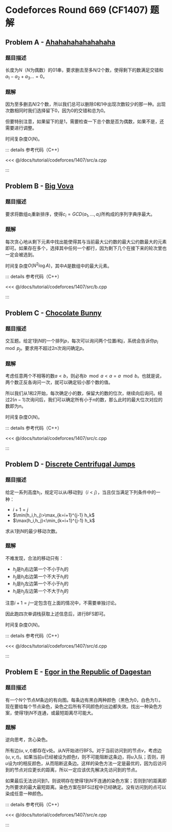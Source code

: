 # Codeforces Round 669 (CF1407) 题解

## Problem A - [Ahahahahahahahaha](https://codeforces.com/contest/1407/problem/A)

### 题目描述

长度为$N$（$N$为偶数）的$01$串，要求删去至多$N/2$个数，使得剩下的数满足交错和$a_1-a_2+a_3\dots=0$。

### 题解

因为至多删去$N/2$个数，所以我们总可以删除$0$和$1$中出现次数较少的那一种。出现次数相同时我们选择留下$0$，因为$0$的交错和总为$0$。

但要特别注意，如果留下的是$1$，需要检查一下总个数是否为偶数，如果不是，还需要进行调整。

时间复杂度$O(N)$。

::: details 参考代码（C++）

<<< @/docs/tutorial/codeforces/1407/src/a.cpp

:::

## Problem B - [Big Vova](https://codeforces.com/contest/1407/problem/B)

### 题目描述

要求将数组$a_i$重新排序，使得$c_i=GCD(a_1,\dots,a_i)$所构成的序列字典序最大。

### 题解

每次贪心地从剩下元素中找出能使得其与当前最大公约数的最大公约数最大的元素即可。如果存在多个，选择其中任何一个都行，因为剩下几个在接下来的轮次里也一定会被选到。

时间复杂度$O(N^2\log A)$，其中$A$是数组中的最大元素。

::: details 参考代码（C++）

<<< @/docs/tutorial/codeforces/1407/src/b.cpp

:::

## Problem C - [Chocolate Bunny](https://codeforces.com/contest/1407/problem/C)

### 题目描述

交互题。给定$1$到$N$的一个排列$p$，每次可以询问两个位置$i$和$j$，系统会告诉你$p_i\mod p_j$。要求用不超过$2n$次询问确定$p$。

### 题解

考虑任意两个不相等的数$a<b$，则必有$b\mod a<a=a\mod b$。也就是说，两个数正反各询问一次，就可以确定较小那个数的值。

所以我们从$1$和$2$开始，每次确定小的数，保留大的数的位次，继续向后询问。经过$2(n-1)$次询问后，我们可以确定所有小于$n$的数，那么此时的最大位次对应的数即为$n$。

时间复杂度$O(N)$。

::: details 参考代码（C++）

<<< @/docs/tutorial/codeforces/1407/src/c.cpp

:::

## Problem D - [Discrete Centrifugal Jumps](https://codeforces.com/contest/1407/problem/D)

### 题目描述

给定一系列高度$h_i$，规定可以从$i$移动到$j$（$i<j$），当且仅当满足下列条件中的一种：

- $i+1=j$
- $\min(h_i,h_j)>\max_{k=i+1}^{j-1} h_k$
- $\max(h_i,h_j)<\min_{k=i+1}^{j-1} h_k$

求从$1$到$N$的最少移动次数。

### 题解

不难发现，合法的移动只有：

- $h_j$是$h_i$右边第一个不小于$h_i$的
- $h_j$是$h_i$右边第一个不大于$h_i$的
- $h_i$是$h_j$左边第一个不小于$h_j$的
- $h_i$是$h_j$左边第一个不大于$h_j$的

注意$i+1=j$一定包含在上面的情况中，不需要单独讨论。

因此跑四次单调栈获取上述信息后，进行BFS即可。

时间复杂度$O(N)$。

::: details 参考代码（C++）

<<< @/docs/tutorial/codeforces/1407/src/d.cpp

:::

## Problem E - [Egor in the Republic of Dagestan](https://codeforces.com/contest/1407/problem/E)

### 题目描述

有一个$N$个节点$M$条边的有向图。每条边有黑白两种颜色（黑色为$0$，白色为$1$）。现在要给每个节点染色，染色之后所有不同颜色的出边都失效。找出一种染色方案，使得$1$到$N$不连通，或最短距离尽可能大。

### 题解

逆向思考，贪心染色。

所有边$(u,v,t)$都存在$v$处。从$N$开始进行BFS。对于当前访问到的节点$v$，考虑边$(u,v,t)$。如果当前$u$已经被设为颜色$t$，则不可能阻断这条边，将$u$入队；否则，将$u$设为$t$的相反颜色，从而阻断这条边。这样的染色方法一定是最优的，因为后访问到的节点对应更长的距离，所以一定应该优先解决先访问到的节点。

如果最后无法访问到$1$，则说明存在使得$1$到$N$不连通的染色方案；否则到$1$的距离即为所要求的最大最短距离。染色方案在BFS过程中已经确定。没有访问到的点可以染成任意一种颜色。

::: details 参考代码（C++）

<<< @/docs/tutorial/codeforces/1407/src/e.cpp

:::

<Utterances />
